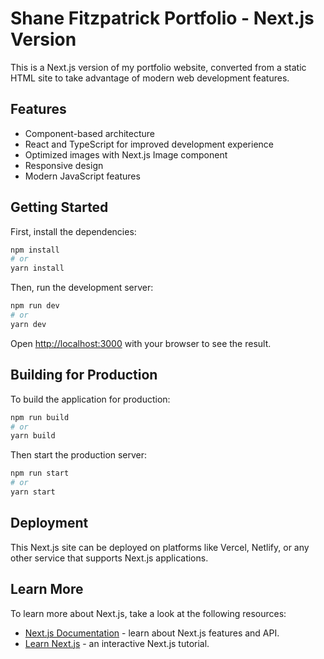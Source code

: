 # Shane Fitzpatrick Portfolio - Next.js Version

This is a Next.js version of my portfolio website, converted from a static HTML site to take advantage of modern web development features.

## Features

- Component-based architecture
- React and TypeScript for improved development experience
- Optimized images with Next.js Image component
- Responsive design
- Modern JavaScript features

## Getting Started

First, install the dependencies:

```bash
npm install
# or
yarn install
```

Then, run the development server:

```bash
npm run dev
# or
yarn dev
```

Open [http://localhost:3000](http://localhost:3000) with your browser to see the result.

## Building for Production

To build the application for production:

```bash
npm run build
# or
yarn build
```

Then start the production server:

```bash
npm run start
# or
yarn start
```

## Deployment

This Next.js site can be deployed on platforms like Vercel, Netlify, or any other service that supports Next.js applications.

## Learn More

To learn more about Next.js, take a look at the following resources:

- [Next.js Documentation](https://nextjs.org/docs) - learn about Next.js features and API.
- [Learn Next.js](https://nextjs.org/learn) - an interactive Next.js tutorial. 